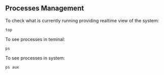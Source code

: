 ## Processes Management
To check what is currently running providing realtime view of the system:
```
top
```
To see processes in teminal:
```
ps
```
To see processes in system:
```
ps aux
```
